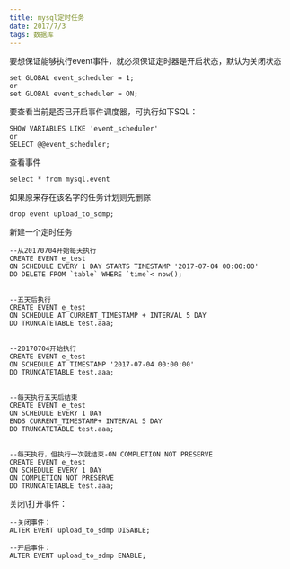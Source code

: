 ```yaml
---
title: mysql定时任务
date: 2017/7/3
tags: 数据库
---
```


要想保证能够执行event事件，就必须保证定时器是开启状态，默认为关闭状态

```
set GLOBAL event_scheduler = 1;
or
set GLOBAL event_scheduler = ON; 
```
要查看当前是否已开启事件调度器，可执行如下SQL：

```
SHOW VARIABLES LIKE 'event_scheduler'
or
SELECT @@event_scheduler;
```

查看事件
```
select * from mysql.event
```

如果原来存在该名字的任务计划则先删除  

```
drop event upload_to_sdmp;
```

新建一个定时任务

```
--从20170704开始每天执行
CREATE EVENT e_test
ON SCHEDULE EVERY 1 DAY STARTS TIMESTAMP '2017-07-04 00:00:00'
DO DELETE FROM `table` WHERE `time`< now();


--五天后执行
CREATE EVENT e_test
ON SCHEDULE AT CURRENT_TIMESTAMP + INTERVAL 5 DAY
DO TRUNCATETABLE test.aaa;


--20170704开始执行
CREATE EVENT e_test
ON SCHEDULE AT TIMESTAMP '2017-07-04 00:00:00'
DO TRUNCATETABLE test.aaa;


--每天执行五天后结束
CREATE EVENT e_test
ON SCHEDULE EVERY 1 DAY
ENDS CURRENT_TIMESTAMP+ INTERVAL 5 DAY
DO TRUNCATETABLE test.aaa;


--每天执行，但执行一次就结束-ON COMPLETION NOT PRESERVE
CREATE EVENT e_test
ON SCHEDULE EVERY 1 DAY
ON COMPLETION NOT PRESERVE
DO TRUNCATETABLE test.aaa;
```

关闭\打开事件：

```
--关闭事件：  
ALTER EVENT upload_to_sdmp DISABLE; 

--开启事件：  
ALTER EVENT upload_to_sdmp ENABLE; 
```
